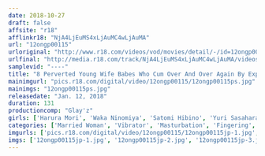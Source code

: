 ```yaml
---
date: 2018-10-27
draft: false
affsite: "r18"
afflinkr18: "NjA4LjEuMS4xLjAuMC4wLjAuMA"
url: "12ongp00115"
urloriginal: "http://www.r18.com/videos/vod/movies/detail/-/id=12ongp00115"
urlfinal: "http://media.r18.com/track/NjA4LjEuMS4xLjAuMC4wLjAuMA/videos/vod/movies/detail/-/id=12ongp00115"
samplevid: "----"
title: "8 Perverted Young Wife Babes Who Cum Over And Over Again By Exposing Their Shameful Filthy Bodies To Other Men! Self Shots Masturbation Posting While Exposing Their Sexual Hangups"
mainimgurl: "pics.r18.com/digital/video/12ongp00115/12ongp00115ps.jpg"
mainimgs: "12ongp00115ps.jpg"
releasedate: "Jan. 12, 2018"
duration: 131
productioncomp: "Glay'z"
girls: ['Harura Mori', 'Waka Ninomiya', 'Satomi Hibino', 'Yuri Sasahara', 'Saki Hiragi', 'Mihina Nagai', 'Rin Yuka', 'Yuna Sakura']
categories: ['Married Woman', 'Vibrator', 'Masturbation', 'Fingering', 'Homemade', 'Hi-Def']
imgurls: ['pics.r18.com/digital/video/12ongp00115/12ongp00115jp-1.jpg', 'pics.r18.com/digital/video/12ongp00115/12ongp00115jp-2.jpg', 'pics.r18.com/digital/video/12ongp00115/12ongp00115jp-3.jpg', 'pics.r18.com/digital/video/12ongp00115/12ongp00115jp-4.jpg', 'pics.r18.com/digital/video/12ongp00115/12ongp00115jp-5.jpg', 'pics.r18.com/digital/video/12ongp00115/12ongp00115jp-6.jpg', 'pics.r18.com/digital/video/12ongp00115/12ongp00115jp-7.jpg', 'pics.r18.com/digital/video/12ongp00115/12ongp00115jp-8.jpg', 'pics.r18.com/digital/video/12ongp00115/12ongp00115jp-9.jpg', 'pics.r18.com/digital/video/12ongp00115/12ongp00115jp-10.jpg', 'pics.r18.com/digital/video/12ongp00115/12ongp00115jp-11.jpg', 'pics.r18.com/digital/video/12ongp00115/12ongp00115jp-12.jpg', 'pics.r18.com/digital/video/12ongp00115/12ongp00115jp-13.jpg', 'pics.r18.com/digital/video/12ongp00115/12ongp00115jp-14.jpg', 'pics.r18.com/digital/video/12ongp00115/12ongp00115jp-15.jpg', 'pics.r18.com/digital/video/12ongp00115/12ongp00115jp-16.jpg', 'pics.r18.com/digital/video/12ongp00115/12ongp00115jp-17.jpg', 'pics.r18.com/digital/video/12ongp00115/12ongp00115jp-18.jpg', 'pics.r18.com/digital/video/12ongp00115/12ongp00115jp-19.jpg', 'pics.r18.com/digital/video/12ongp00115/12ongp00115jp-20.jpg']
imgs: ['12ongp00115jp-1.jpg', '12ongp00115jp-2.jpg', '12ongp00115jp-3.jpg', '12ongp00115jp-4.jpg', '12ongp00115jp-5.jpg', '12ongp00115jp-6.jpg', '12ongp00115jp-7.jpg', '12ongp00115jp-8.jpg', '12ongp00115jp-9.jpg', '12ongp00115jp-10.jpg', '12ongp00115jp-11.jpg', '12ongp00115jp-12.jpg', '12ongp00115jp-13.jpg', '12ongp00115jp-14.jpg', '12ongp00115jp-15.jpg', '12ongp00115jp-16.jpg', '12ongp00115jp-17.jpg', '12ongp00115jp-18.jpg', '12ongp00115jp-19.jpg', '12ongp00115jp-20.jpg']
---
```

